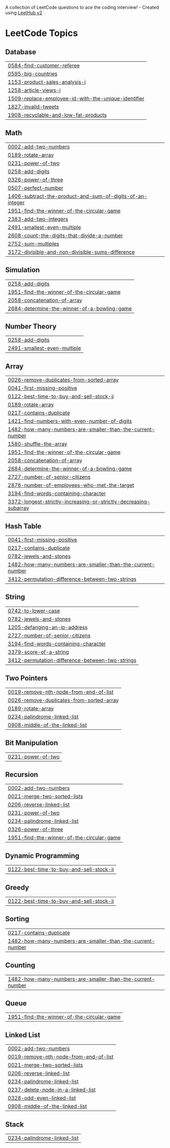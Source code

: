 A collection of LeetCode questions to ace the coding interview! - Created using [LeetHub v2](https://github.com/arunbhardwaj/LeetHub-2.0)
<!---LeetCode Topics Start-->
# LeetCode Topics
## Database
|  |
| ------- |
| [0584-find-customer-referee](https://github.com/ravi-ck13/Leetcode/tree/master/0584-find-customer-referee) |
| [0595-big-countries](https://github.com/ravi-ck13/Leetcode/tree/master/0595-big-countries) |
| [1153-product-sales-analysis-i](https://github.com/ravi-ck13/Leetcode/tree/master/1153-product-sales-analysis-i) |
| [1258-article-views-i](https://github.com/ravi-ck13/Leetcode/tree/master/1258-article-views-i) |
| [1509-replace-employee-id-with-the-unique-identifier](https://github.com/ravi-ck13/Leetcode/tree/master/1509-replace-employee-id-with-the-unique-identifier) |
| [1827-invalid-tweets](https://github.com/ravi-ck13/Leetcode/tree/master/1827-invalid-tweets) |
| [1908-recyclable-and-low-fat-products](https://github.com/ravi-ck13/Leetcode/tree/master/1908-recyclable-and-low-fat-products) |
## Math
|  |
| ------- |
| [0002-add-two-numbers](https://github.com/ravi-ck13/Leetcode/tree/master/0002-add-two-numbers) |
| [0189-rotate-array](https://github.com/ravi-ck13/Leetcode/tree/master/0189-rotate-array) |
| [0231-power-of-two](https://github.com/ravi-ck13/Leetcode/tree/master/0231-power-of-two) |
| [0258-add-digits](https://github.com/ravi-ck13/Leetcode/tree/master/0258-add-digits) |
| [0326-power-of-three](https://github.com/ravi-ck13/Leetcode/tree/master/0326-power-of-three) |
| [0507-perfect-number](https://github.com/ravi-ck13/Leetcode/tree/master/0507-perfect-number) |
| [1406-subtract-the-product-and-sum-of-digits-of-an-integer](https://github.com/ravi-ck13/Leetcode/tree/master/1406-subtract-the-product-and-sum-of-digits-of-an-integer) |
| [1951-find-the-winner-of-the-circular-game](https://github.com/ravi-ck13/Leetcode/tree/master/1951-find-the-winner-of-the-circular-game) |
| [2383-add-two-integers](https://github.com/ravi-ck13/Leetcode/tree/master/2383-add-two-integers) |
| [2491-smallest-even-multiple](https://github.com/ravi-ck13/Leetcode/tree/master/2491-smallest-even-multiple) |
| [2608-count-the-digits-that-divide-a-number](https://github.com/ravi-ck13/Leetcode/tree/master/2608-count-the-digits-that-divide-a-number) |
| [2752-sum-multiples](https://github.com/ravi-ck13/Leetcode/tree/master/2752-sum-multiples) |
| [3172-divisible-and-non-divisible-sums-difference](https://github.com/ravi-ck13/Leetcode/tree/master/3172-divisible-and-non-divisible-sums-difference) |
## Simulation
|  |
| ------- |
| [0258-add-digits](https://github.com/ravi-ck13/Leetcode/tree/master/0258-add-digits) |
| [1951-find-the-winner-of-the-circular-game](https://github.com/ravi-ck13/Leetcode/tree/master/1951-find-the-winner-of-the-circular-game) |
| [2058-concatenation-of-array](https://github.com/ravi-ck13/Leetcode/tree/master/2058-concatenation-of-array) |
| [2684-determine-the-winner-of-a-bowling-game](https://github.com/ravi-ck13/Leetcode/tree/master/2684-determine-the-winner-of-a-bowling-game) |
## Number Theory
|  |
| ------- |
| [0258-add-digits](https://github.com/ravi-ck13/Leetcode/tree/master/0258-add-digits) |
| [2491-smallest-even-multiple](https://github.com/ravi-ck13/Leetcode/tree/master/2491-smallest-even-multiple) |
## Array
|  |
| ------- |
| [0026-remove-duplicates-from-sorted-array](https://github.com/ravi-ck13/Leetcode/tree/master/0026-remove-duplicates-from-sorted-array) |
| [0041-first-missing-positive](https://github.com/ravi-ck13/Leetcode/tree/master/0041-first-missing-positive) |
| [0122-best-time-to-buy-and-sell-stock-ii](https://github.com/ravi-ck13/Leetcode/tree/master/0122-best-time-to-buy-and-sell-stock-ii) |
| [0189-rotate-array](https://github.com/ravi-ck13/Leetcode/tree/master/0189-rotate-array) |
| [0217-contains-duplicate](https://github.com/ravi-ck13/Leetcode/tree/master/0217-contains-duplicate) |
| [1421-find-numbers-with-even-number-of-digits](https://github.com/ravi-ck13/Leetcode/tree/master/1421-find-numbers-with-even-number-of-digits) |
| [1482-how-many-numbers-are-smaller-than-the-current-number](https://github.com/ravi-ck13/Leetcode/tree/master/1482-how-many-numbers-are-smaller-than-the-current-number) |
| [1580-shuffle-the-array](https://github.com/ravi-ck13/Leetcode/tree/master/1580-shuffle-the-array) |
| [1951-find-the-winner-of-the-circular-game](https://github.com/ravi-ck13/Leetcode/tree/master/1951-find-the-winner-of-the-circular-game) |
| [2058-concatenation-of-array](https://github.com/ravi-ck13/Leetcode/tree/master/2058-concatenation-of-array) |
| [2684-determine-the-winner-of-a-bowling-game](https://github.com/ravi-ck13/Leetcode/tree/master/2684-determine-the-winner-of-a-bowling-game) |
| [2727-number-of-senior-citizens](https://github.com/ravi-ck13/Leetcode/tree/master/2727-number-of-senior-citizens) |
| [2876-number-of-employees-who-met-the-target](https://github.com/ravi-ck13/Leetcode/tree/master/2876-number-of-employees-who-met-the-target) |
| [3194-find-words-containing-character](https://github.com/ravi-ck13/Leetcode/tree/master/3194-find-words-containing-character) |
| [3372-longest-strictly-increasing-or-strictly-decreasing-subarray](https://github.com/ravi-ck13/Leetcode/tree/master/3372-longest-strictly-increasing-or-strictly-decreasing-subarray) |
## Hash Table
|  |
| ------- |
| [0041-first-missing-positive](https://github.com/ravi-ck13/Leetcode/tree/master/0041-first-missing-positive) |
| [0217-contains-duplicate](https://github.com/ravi-ck13/Leetcode/tree/master/0217-contains-duplicate) |
| [0782-jewels-and-stones](https://github.com/ravi-ck13/Leetcode/tree/master/0782-jewels-and-stones) |
| [1482-how-many-numbers-are-smaller-than-the-current-number](https://github.com/ravi-ck13/Leetcode/tree/master/1482-how-many-numbers-are-smaller-than-the-current-number) |
| [3412-permutation-difference-between-two-strings](https://github.com/ravi-ck13/Leetcode/tree/master/3412-permutation-difference-between-two-strings) |
## String
|  |
| ------- |
| [0742-to-lower-case](https://github.com/ravi-ck13/Leetcode/tree/master/0742-to-lower-case) |
| [0782-jewels-and-stones](https://github.com/ravi-ck13/Leetcode/tree/master/0782-jewels-and-stones) |
| [1205-defanging-an-ip-address](https://github.com/ravi-ck13/Leetcode/tree/master/1205-defanging-an-ip-address) |
| [2727-number-of-senior-citizens](https://github.com/ravi-ck13/Leetcode/tree/master/2727-number-of-senior-citizens) |
| [3194-find-words-containing-character](https://github.com/ravi-ck13/Leetcode/tree/master/3194-find-words-containing-character) |
| [3379-score-of-a-string](https://github.com/ravi-ck13/Leetcode/tree/master/3379-score-of-a-string) |
| [3412-permutation-difference-between-two-strings](https://github.com/ravi-ck13/Leetcode/tree/master/3412-permutation-difference-between-two-strings) |
## Two Pointers
|  |
| ------- |
| [0019-remove-nth-node-from-end-of-list](https://github.com/ravi-ck13/Leetcode/tree/master/0019-remove-nth-node-from-end-of-list) |
| [0026-remove-duplicates-from-sorted-array](https://github.com/ravi-ck13/Leetcode/tree/master/0026-remove-duplicates-from-sorted-array) |
| [0189-rotate-array](https://github.com/ravi-ck13/Leetcode/tree/master/0189-rotate-array) |
| [0234-palindrome-linked-list](https://github.com/ravi-ck13/Leetcode/tree/master/0234-palindrome-linked-list) |
| [0908-middle-of-the-linked-list](https://github.com/ravi-ck13/Leetcode/tree/master/0908-middle-of-the-linked-list) |
## Bit Manipulation
|  |
| ------- |
| [0231-power-of-two](https://github.com/ravi-ck13/Leetcode/tree/master/0231-power-of-two) |
## Recursion
|  |
| ------- |
| [0002-add-two-numbers](https://github.com/ravi-ck13/Leetcode/tree/master/0002-add-two-numbers) |
| [0021-merge-two-sorted-lists](https://github.com/ravi-ck13/Leetcode/tree/master/0021-merge-two-sorted-lists) |
| [0206-reverse-linked-list](https://github.com/ravi-ck13/Leetcode/tree/master/0206-reverse-linked-list) |
| [0231-power-of-two](https://github.com/ravi-ck13/Leetcode/tree/master/0231-power-of-two) |
| [0234-palindrome-linked-list](https://github.com/ravi-ck13/Leetcode/tree/master/0234-palindrome-linked-list) |
| [0326-power-of-three](https://github.com/ravi-ck13/Leetcode/tree/master/0326-power-of-three) |
| [1951-find-the-winner-of-the-circular-game](https://github.com/ravi-ck13/Leetcode/tree/master/1951-find-the-winner-of-the-circular-game) |
## Dynamic Programming
|  |
| ------- |
| [0122-best-time-to-buy-and-sell-stock-ii](https://github.com/ravi-ck13/Leetcode/tree/master/0122-best-time-to-buy-and-sell-stock-ii) |
## Greedy
|  |
| ------- |
| [0122-best-time-to-buy-and-sell-stock-ii](https://github.com/ravi-ck13/Leetcode/tree/master/0122-best-time-to-buy-and-sell-stock-ii) |
## Sorting
|  |
| ------- |
| [0217-contains-duplicate](https://github.com/ravi-ck13/Leetcode/tree/master/0217-contains-duplicate) |
| [1482-how-many-numbers-are-smaller-than-the-current-number](https://github.com/ravi-ck13/Leetcode/tree/master/1482-how-many-numbers-are-smaller-than-the-current-number) |
## Counting
|  |
| ------- |
| [1482-how-many-numbers-are-smaller-than-the-current-number](https://github.com/ravi-ck13/Leetcode/tree/master/1482-how-many-numbers-are-smaller-than-the-current-number) |
## Queue
|  |
| ------- |
| [1951-find-the-winner-of-the-circular-game](https://github.com/ravi-ck13/Leetcode/tree/master/1951-find-the-winner-of-the-circular-game) |
## Linked List
|  |
| ------- |
| [0002-add-two-numbers](https://github.com/ravi-ck13/Leetcode/tree/master/0002-add-two-numbers) |
| [0019-remove-nth-node-from-end-of-list](https://github.com/ravi-ck13/Leetcode/tree/master/0019-remove-nth-node-from-end-of-list) |
| [0021-merge-two-sorted-lists](https://github.com/ravi-ck13/Leetcode/tree/master/0021-merge-two-sorted-lists) |
| [0206-reverse-linked-list](https://github.com/ravi-ck13/Leetcode/tree/master/0206-reverse-linked-list) |
| [0234-palindrome-linked-list](https://github.com/ravi-ck13/Leetcode/tree/master/0234-palindrome-linked-list) |
| [0237-delete-node-in-a-linked-list](https://github.com/ravi-ck13/Leetcode/tree/master/0237-delete-node-in-a-linked-list) |
| [0328-odd-even-linked-list](https://github.com/ravi-ck13/Leetcode/tree/master/0328-odd-even-linked-list) |
| [0908-middle-of-the-linked-list](https://github.com/ravi-ck13/Leetcode/tree/master/0908-middle-of-the-linked-list) |
## Stack
|  |
| ------- |
| [0234-palindrome-linked-list](https://github.com/ravi-ck13/Leetcode/tree/master/0234-palindrome-linked-list) |
<!---LeetCode Topics End-->
